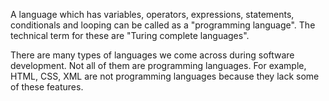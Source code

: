 A language which has variables, operators, expressions, statements, conditionals and looping can be called as a "programming language". The technical term for these are "Turing complete languages".

There are many types of languages we come across during software development. Not all of them are programming languages. For example, HTML, CSS, XML are not programming languages because they lack some of these features.